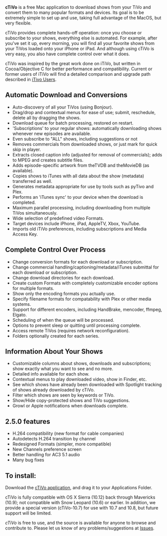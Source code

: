 **cTiVo** is a free Mac application to download shows from your TiVo and convert them to many popular formats and devices. Its goal is to be extremely simple to set up and use, taking full advantage of the MacOS, but very flexible. 

cTiVo provides complete hands-off operation: once you choose or subscribe to your shows, everything else is automated. For example, after you've set it up, every morning, you will find all your favorite shows from your TiVos loaded onto your iPhone or iPad. And although using cTiVo is very easy, you also have complete control over what it does.

cTiVo was inspired by the great work done on iTiVo, but written in Cocoa/Objective C for better performance and  compatibility. Current or former users of iTiVo will find a detailed comparison and upgrade path described in [iTivo Users](wiki/iTiVoUsers.md).

## Automatic Download and Conversions
  * Auto-discovery of all your TiVos (using Bonjour).
  * Drag/drop and contextual menus for ease of use; submit, reschedule, delete all by dragging the shows.
  * Download queue for batch processing, restored on restart.
  * 'Subscriptions' to your regular shows: automatically downloading shows whenever new episodes are available.
  * Even subscribe to "ALL" shows, including suggestions or not
  * Removes commercials from downloaded shows, or just mark for quick skip in player.
  * Extracts closed caption info (adjusted for removal of commercials); adds to MPEG and creates subtitle files.
  * Adds episode-specific artwork from theTVDB and theMovieDB (as available).
  * Copies shows to iTunes with all data about the show (metadata) transferred as well.
  * Generates metadata appropriate for use by tools such as pyTivo and Plex.
  * Performs an 'iTunes sync' to your device when the download is completed. 
  * Maximum parallel processing, including downloading from multiple TiVos simultaneously.
  * Wide selection of predefined video Formats.
  * Target devices include iPhone, iPad, AppleTV, Xbox, YouTube.
  * Imports old iTiVo preferences, including subscriptions and Media Access Key.

## Complete Control Over Process
  * Change conversion formats for each download or subscription.
  * Change commercial handling/captioning/metadata/iTunes submittal for each download or subscription.
  * Change download directories for each download.
  * Create custom Formats with completely customizable encoder options for multiple formats.
  * Show only the encoding formats you actually use.
  * Specify filename formats for compatability with Plex or other media systems.
  * Support for different encoders, including HandBrake, mencoder, ffmpeg, Elgato.
  * Scheduling of when the queue will be processed.
  * Options to prevent sleep or quitting until processing complete.
  * Access remote TiVos (requires network reconfiguration).
  * Folders optionally created for each series.

## Information About Your Shows
  * Customizable columns about shows, downloads and subscriptions; show exactly what you want to see and no more.
  * Detailed info available for each show.
  * Contextual menus to play downloaded video, show in Finder, etc.
  * See which shows have already been downloaded with Spotlight tracking of shows already downloaded by cTiVo.
  * Filter which shows are seen by keywords or TiVo.
  * Show/Hide copy-protected shows and TiVo suggestions.
  * Growl or Apple notifications when downloads complete.

## 2.5.0 features

* H.264 compatibility (new format for cable companies)
* Autodetects H.264 transition by channel
* Redesigned Formats (simpler, more compatible)
* New Channels preference screen
* Better handling for AC3 5.1 audio
* Many bug fixes

## To install:

Download the [cTiVo application](https://github.com/dscottbuch/cTiVo/releases), and drag it to your Applications Folder.

cTiVo is fully compatible with OS X Sierra (10.12) back through Mavericks (10.9); not compatible with Snow Leopard (10.6) or earlier. In addition, we provide a special version (cTiVo-10.7) for use with 10.7 and 10.8, but future support will be limited.

*cTiVo* is free to use, and the source is available for anyone to browse and contribute to. Please let us know of any problems/suggestions at [Issues](https://github.com/dscottbuch/cTiVo/releases).
